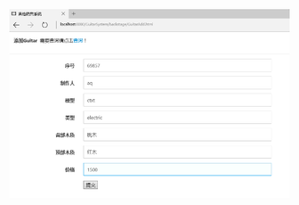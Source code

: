 <img src="https://github.com/mylunky/guitarSystem/blob/master/%E6%88%AA%E5%9B%BE/add.png"/>
<img src=""/>
<img src=""/>
<img src=""/>
